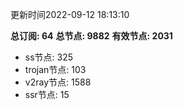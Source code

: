 更新时间2022-09-12 18:13:10

**总订阅: 64**
**总节点: 9882**
**有效节点: 2031**
- ss节点: 325
- trojan节点: 103
- v2ray节点: 1588
- ssr节点: 15
